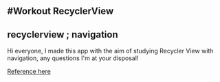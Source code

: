 #Workout RecyclerView
---
recyclerview ; navigation
---

Hi everyone, I made this app with the aim of studying Recycler View with navigation, any questions I'm at your disposal!

[Reference here](https://www.youtube.com/watch?v=EB32R-u_tac&t=2724s)


